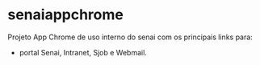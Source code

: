 senaiappchrome
==============

Projeto App Chrome de uso interno do senai com os principais links para:
 - portal Senai, Intranet, Sjob e Webmail.
